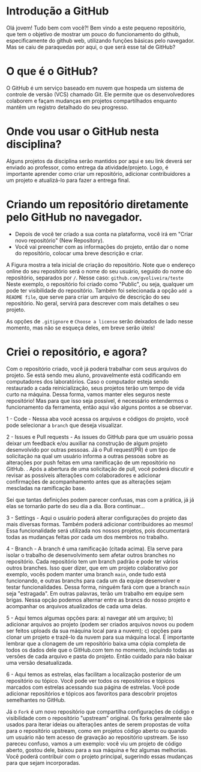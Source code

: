 # Introdução a GitHub

Olá jovem! Tudo bem com você?! Bem vindo a este pequeno repositório, que tem o objetivo de mostrar um pouco do funcionamento do github, especificamente do github web, utilizando funções básicas pelo navegador. Mas se caiu de paraquedas por aqui, o que será esse tal de GitHub?

# O que é o GitHub?
O GitHub é um serviço baseado em nuvem que hospeda um sistema de controle de versão (VCS) chamado Git. Ele permite que os desenvolvedores colaborem e façam mudanças em projetos compartilhados enquanto mantêm um registro detalhado do seu progresso.

# Onde vou usar o GitHub nesta disciplina?
Alguns projetos da disciplina serão mantidos por aqui e seu link deverá ser enviado ao professor, como entrega da atividade/projeto. Logo, é importante aprender como criar um repositório, adicionar contribuidores a um projeto e atualizá-lo para fazer a entrega final.

# Criando um repositório diretamente pelo GitHub no navegador.
- Depois de você ter criado a sua conta na plataforma, você irá em "Criar novo repositório" (New Repository).
- Você vai preencher com as informações do projeto, então dar o nome do repositório, colocar uma breve descrição e criar.

A Figura mostra a tela inicial de criação do repositório. Note que o endereço online do seu repositório será o nome do seu usuário, seguido do nome do repositório, separados por `/`. Nesse caso: `github.com/gvoliveira/teste` 
Neste exemplo, o repositório foi criado como "Public", ou seja, qualquer um pode ter visibilidade do repositório. Também foi selecionada a opção `add a README file`, que serve para criar um arquivo de descrição do seu repositório. No geral, servirá para descrever com mais detalhes o seu projeto.

As opções de `.gitignore` e `Choose a license` serão deixados de lado nesse momento, mas não se esqueça deles, em breve serão úteis!

# Criei o repositório, e agora?
Com o repositório criado, você já poderá trabalhar com seus arquivos do projeto. Se está sendo meu aluno, provavelmente está codificando em computadores dos laboratórios. Caso o computador esteja sendo restaurado a cada reinicialização, seus projetos terão um tempo de vida curto na máquina. Dessa forma, vamos manter eles seguros neste repositório! Mas para que isso seja possível, é necessário entendermos o funcionamento da ferramenta, então aqui vão alguns pontos a se observar.

1 - Code - Nessa aba você acessa os arquivos e códigos do projeto, você pode selecionar a `branch` que deseja visualizar.

2 - Issues e Pull requests -  As issues do GitHub para que um usuário possa deixar um feedback e/ou auxiliar na construção de algum projeto desenvolvido por outras pessoas. Já o Pull request(PR) é um tipo de solicitação na qual um usuário informa a outras pessoas sobre as alterações por push feitas em uma ramificação de um repositório no GitHub. . Após a abertura de uma solicitação de pull, você poderá discutir e revisar as possíveis alterações com colaboradores e adicionar confirmações de acompanhamento antes que as alterações sejam mescladas na ramificação base.

Sei que tantas definições podem parecer confusas, mas com a prática, já já elas se tornarão parte do seu dia a dia. Bora continuar...

3 - Settings - Aqui o usuário poderá alterar configurações do projeto das mais diversas formas. Também poderá adicionar contribuidores ao mesmo! Essa funcionalidade será utilizada nos nossos projetos, pois documentará todas as mudanças feitas por cada um dos membros no trabalho.

4 - Branch - A branch é uma ramificação (citada acima). Ela serve para isolar o trabalho de desenvolvimento sem afetar outros branches no repositório. Cada repositório tem um branch padrão e pode ter vários outros branches. Isso quer dizer, que em um projeto colaborativo por exemplo, vocês podem manter uma branch `main`, onde tudo está funcionando, e outras branchs para cada um da equipe desenvolver e testar funcionalidades. Dessa forma, ninguém fará com que a branch `main` seja "estragada". Em outras palavras, terão um trabalho em equipe sem brigas. Nessa opção podemos alternar entre as brancs do nosso projeto e acompanhar os arquivos atualizados de cada uma delas.

5 - Aqui temos algumas opções para: a) navegar até um arquivo; b) adicionar arquivos ao projeto (podem ser criados arquivos novos ou podem ser feitos uploads da sua máquina local para a nuvem); c) opções para clonar um projeto e trazê-lo da nuvem para sua máquina local. É importante lembrar que a clonagem de um repositório baixa uma cópia completa de todos os dados dele que o GitHub.com tem no momento, incluindo todas as versões de cada arquivo e pasta do projeto. Então cuidado para não baixar uma versão desatualizada.

6 - Aqui temos as estrelas, elas facilitam a localização posterior de um repositório ou tópico. Você pode ver todos os repositórios e tópicos marcados com estrelas acessando sua página de estrelas. Você pode adicionar repositórios e tópicos aos favoritos para descobrir projetos semelhantes no GitHub.

Já o `Fork` é um novo repositório que compartilha configurações de código e visibilidade com o repositório "upstream" original. Os forks geralmente são usados para iterar ideias ou alterações antes de serem propostas de volta para o repositório upstream, como em projetos código aberto ou quando um usuário não tem acesso de gravação ao repositório upstream. Se isso pareceu confuso, vamos a um exemplo: você viu um projeto de código aberto, gostou dele, baixou para a sua máquina e fez algumas melhorias. Você poderá contribuir com o projeto principal, sugerindo essas mudanças para que sejam incorporadas.



